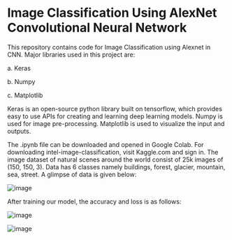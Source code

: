 # Image Classification Using AlexNet Convolutional Neural Network

This repository contains code for Image Classification using Alexnet in CNN.
Major libraries used in this project are: 
 
 a. Keras
 
 b. Numpy
  
 c. Matplotlib
 
Keras is an open-source python library built on tensorflow, which provides easy to use APIs for creating and learning deep learning models.
Numpy is used for image pre-processing.
Matplotlib is used to visualize the input and outputs.

The .ipynb file can be downloaded and opened in Google Colab. For downloading intel-image-classification, visit Kaggle.com and sign in.
The image dataset of natural scenes around the world consist of 25k images of (150, 150, 3). Data has 6 classes namely buildings, forest, glacier, mountain, sea, street. A glimpse of data is given below: 

 ![image](https://user-images.githubusercontent.com/57839737/208718159-65d6c064-7ba6-4756-b9f8-efbfc975fa5d.png)

After training our model, the accuracy and loss is as follows:

![image](https://user-images.githubusercontent.com/57839737/208718047-392b4981-d3b8-4d83-9a22-17bee132baa0.png)

![image](https://user-images.githubusercontent.com/57839737/208718425-0d7cf47b-e22f-4781-bb0f-fc3261ff4532.png)
